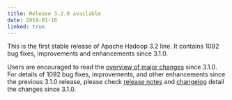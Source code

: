 ```yaml
---
title: Release 3.2.0 available
date: 2019-01-16
linked: true
---
```

<!---
  Licensed under the Apache License, Version 2.0 (the "License");
  you may not use this file except in compliance with the License.
  You may obtain a copy of the License at

   https://www.apache.org/licenses/LICENSE-2.0

  Unless required by applicable law or agreed to in writing, software
  distributed under the License is distributed on an "AS IS" BASIS,
  WITHOUT WARRANTIES OR CONDITIONS OF ANY KIND, either express or implied.
  See the License for the specific language governing permissions and
  limitations under the License. See accompanying LICENSE file.
-->

This is the first stable release of Apache Hadoop 3.2 line. It contains 1092 bug fixes, improvements and enhancements since 3.1.0.

Users are encouraged to read the [overview of major changes][1] since 3.1.0.
For details of 1092 bug fixes, improvements, and other enhancements since the previous 3.1.0 release,
please check [release notes][2] and [changelog][3]
 detail the changes since 3.1.0.

[1]: /docs/r3.2.0/index.html
[2]: https://hadoop.apache.org/docs/r3.2.0/hadoop-project-dist/hadoop-common/release/3.2.0/RELEASENOTES.3.2.0.html
[3]: https://hadoop.apache.org/docs/r3.2.0/hadoop-project-dist/hadoop-common/release/3.2.0/CHANGELOG.3.2.0.html

